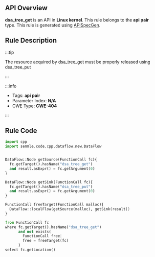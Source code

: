 ---
---


## API Overview
**dsa_tree_get** is an API in **Linux kernel**. This rule belongs to the **api pair** type. This rule is generated using [APISpecGen](../../tools/APISpecGen).
## Rule Description

:::tip

The resource acquired by dsa_tree_get must be properly released using dsa_tree_put

:::

:::info

- Tags: **api pair**
- Parameter Index: **N/A**
- CWE Type: **CWE-404**

:::

## Rule Code
```python
import cpp
import semmle.code.cpp.dataflow.new.DataFlow


DataFlow::Node getSource(FunctionCall fc){
  fc.getTarget().hasName("dsa_tree_get")
  and result.asExpr() = fc.getArgument(0)
}

DataFlow::Node getSink(FunctionCall fc){
  fc.getTarget().hasName("dsa_tree_put")
  and result.asExpr() = fc.getArgument(0)
}

FunctionCall freeTarget(FunctionCall malloc){
  DataFlow::localFlow(getSource(malloc), getSink(result))
}

from FunctionCall fc
where fc.getTarget().hasName("dsa_tree_get")
      and not exists(
        FunctionCall free| 
        free = freeTarget(fc)
      )
select fc.getLocation()

    
```